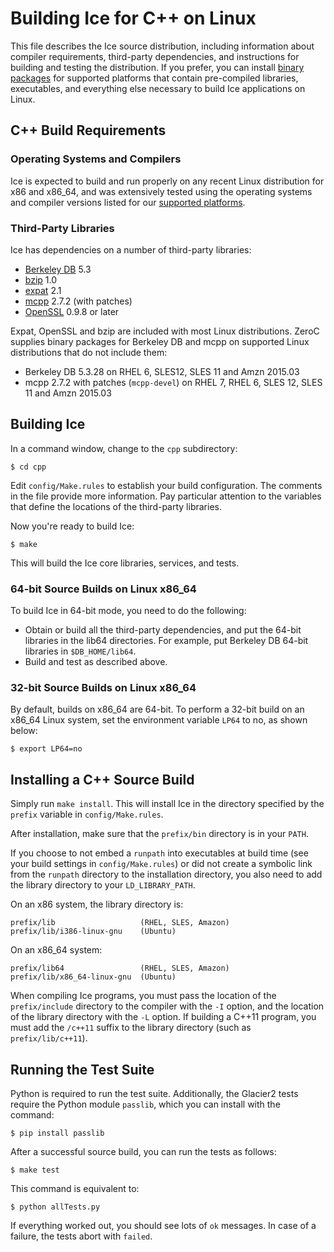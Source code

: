 # Building Ice for C++ on Linux

This file describes the Ice source distribution, including information about
compiler requirements, third-party dependencies, and instructions for building
and testing the distribution. If you prefer, you can install [binary
packages][1] for supported platforms that contain pre-compiled libraries,
executables, and everything else necessary to build Ice applications on Linux.

## C++ Build Requirements

### Operating Systems and Compilers

Ice is expected to build and run properly on any recent Linux distribution for
x86 and x86_64, and was extensively tested using the operating systems and
compiler versions listed for our [supported platforms][2].

### Third-Party Libraries

Ice has dependencies on a number of third-party libraries:

 - [Berkeley DB][6] 5.3
 - [bzip][5] 1.0
 - [expat][3] 2.1
 - [mcpp][7] 2.7.2 (with patches)
 - [OpenSSL][4] 0.9.8 or later

Expat, OpenSSL and bzip are included with most Linux distributions. ZeroC
supplies binary packages for Berkeley DB and mcpp on supported Linux
distributions that do not include them:

- Berkeley DB 5.3.28 on RHEL 6, SLES12, SLES 11 and Amzn 2015.03
- mcpp 2.7.2 with patches (`mcpp-devel`) on RHEL 7, RHEL 6, SLES 12, SLES 11
and Amzn 2015.03

## Building Ice

In a command window, change to the `cpp` subdirectory:

    $ cd cpp

Edit `config/Make.rules` to establish your build configuration. The comments in
the file provide more information. Pay particular attention to the variables
that define the locations of the third-party libraries.

Now you're ready to build Ice:

    $ make

This will build the Ice core libraries, services, and tests.

### 64-bit Source Builds on Linux x86_64

To build Ice in 64-bit mode, you need to do the following:

- Obtain or build all the third-party dependencies, and put the 64-bit libraries
in the lib64 directories. For example, put Berkeley DB 64-bit libraries in
`$DB_HOME/lib64`.
- Build and test as described above.

### 32-bit Source Builds on Linux x86_64

By default, builds on x86_64 are 64-bit. To perform a 32-bit build on an x86_64
Linux system, set the environment variable `LP64` to no, as shown below:

    $ export LP64=no

## Installing a C++ Source Build

Simply run `make install`. This will install Ice in the directory specified by
the `prefix` variable in `config/Make.rules`.

After installation, make sure that the `prefix/bin` directory is in your `PATH`.

If you choose to not embed a `runpath` into executables at build time (see your
build settings in `config/Make.rules`) or did not create a symbolic link from
the `runpath` directory to the installation directory, you also need to add the
library directory to your `LD_LIBRARY_PATH`.

On an x86 system, the library directory is:

    prefix/lib                   (RHEL, SLES, Amazon)
    prefix/lib/i386-linux-gnu    (Ubuntu)

On an x86_64 system:

    prefix/lib64                 (RHEL, SLES, Amazon)
    prefix/lib/x86_64-linux-gnu  (Ubuntu)

When compiling Ice programs, you must pass the location of the `prefix/include`
directory to the compiler with the `-I` option, and the location of the library
directory with the `-L` option. If building a C++11 program, you must add the
`/c++11` suffix to the library directory (such as `prefix/lib/c++11`).

## Running the Test Suite

Python is required to run the test suite. Additionally, the Glacier2 tests
require the Python module `passlib`, which you can install with the command:

    $ pip install passlib

After a successful source build, you can run the tests as follows:

    $ make test

This command is equivalent to:

    $ python allTests.py

If everything worked out, you should see lots of `ok` messages. In case of a
failure, the tests abort with `failed`.

[1]: https://doc.zeroc.com/display/Ice36/Using+the+Linux+Binary+Distributions
[2]: https://doc.zeroc.com/display/Ice36/Supported+Platforms+for+Ice+and+Ice+Touch+3.6.5
[3]: https://libexpat.github.io
[4]: http://openssl.org
[5]: https://github.com/zeroc-ice/bzip2
[6]: http://www.oracle.com/us/products/database/berkeley-db/overview/index.htm
[7]: https://github.com/zeroc-ice/mcpp
